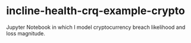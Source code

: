 # incline-health-crq-example-crypto
Jupyter Notebook in which I model cryptocurrency breach likelihood and loss magnitude. 
